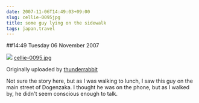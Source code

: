 ```yaml
---
date: 2007-11-06T14:49:03+09:00
slug: cellie-0095jpg
title: some guy lying on the sidewalk
tags: japan,travel
---
```


##14:49 Tuesday 06 November 2007

[![](http://farm3.static.flickr.com/2247/1884116500_e9a2a1bba7.jpg)](http://www.flickr.com/photos/thunderrabbit/1884116500/)
[cellie-0095.jpg](http://www.flickr.com/photos/thunderrabbit/1884116500/)

Originally uploaded by [thunderrabbit](http://www.flickr.com/people/thunderrabbit/)


Not sure the story here, but as I was walking to lunch, I saw this guy on the main street of Dogenzaka.  I thought he was on the phone, but as I walked by, he didn't seem conscious enough to talk.
